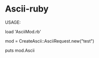 # Ascii-ruby

USAGE:


load 'AsciiMod.rb'


mod = CreateAscii::AsciiRequest.new("test")

puts mod.Ascii
